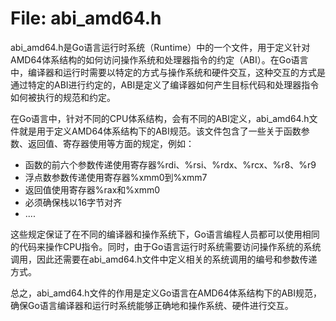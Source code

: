 # File: abi_amd64.h

abi_amd64.h是Go语言运行时系统（Runtime）中的一个文件，用于定义针对AMD64体系结构的如何访问操作系统和处理器指令的约定（ABI）。在Go语言中，编译器和运行时需要以特定的方式与操作系统和硬件交互，这种交互的方式是通过特定的ABI进行约定的，ABI是定义了编译器如何产生目标代码和处理器指令如何被执行的规范和约定。

在Go语言中，针对不同的CPU体系结构，会有不同的ABI定义，abi_amd64.h文件就是用于定义AMD64体系结构下的ABI规范。该文件包含了一些关于函数参数、返回值、寄存器使用等方面的规定，例如：

- 函数的前六个参数传递使用寄存器%rdi、%rsi、%rdx、%rcx、%r8、%r9
- 浮点数参数传递使用寄存器%xmm0到%xmm7
- 返回值使用寄存器%rax和%xmm0
- 必须确保栈以16字节对齐
- ....

这些规定保证了在不同的编译器和操作系统下，Go语言编程人员都可以使用相同的代码来操作CPU指令。同时，由于Go语言运行时系统需要访问操作系统的系统调用，因此还需要在abi_amd64.h文件中定义相关的系统调用的编号和参数传递方式。

总之，abi_amd64.h文件的作用是定义Go语言在AMD64体系结构下的ABI规范，确保Go语言编译器和运行时系统能够正确地和操作系统、硬件进行交互。


